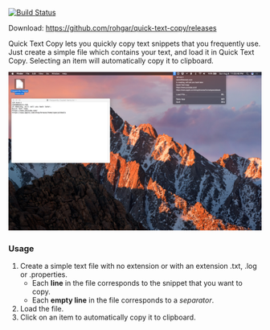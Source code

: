 [![Build Status](https://travis-ci.org/rohgar/quick-text-copy.svg?branch=master)](https://travis-ci.org/rohgar/quick-text-copy)

Download: <https://github.com/rohgar/quick-text-copy/releases>

Quick Text Copy lets you quickly copy text snippets that you frequently use. Just create a simple file which contains your text, and load it in Quick Text Copy. Selecting an item will automatically copy it to clipboard.

![Quick Text Copy](screenshots/screenshot_01.jpg)

### Usage

1. Create a simple text file with no extension or with an extension .txt, .log or .properties.
    * Each **line** in the file corresponds to the snippet that you want to copy.
    * Each **empty line** in the file corresponds to a *separator*.
2. Load the file.
3. Click on an item to automatically copy it to clipboard.

